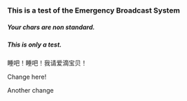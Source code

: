 ### This is a test of the Emergency Broadcast System

##### Your chars are non standard.

##### This is only a test.

睡吧！睡吧！我请爱滴宝贝！

Change here!

Another change
